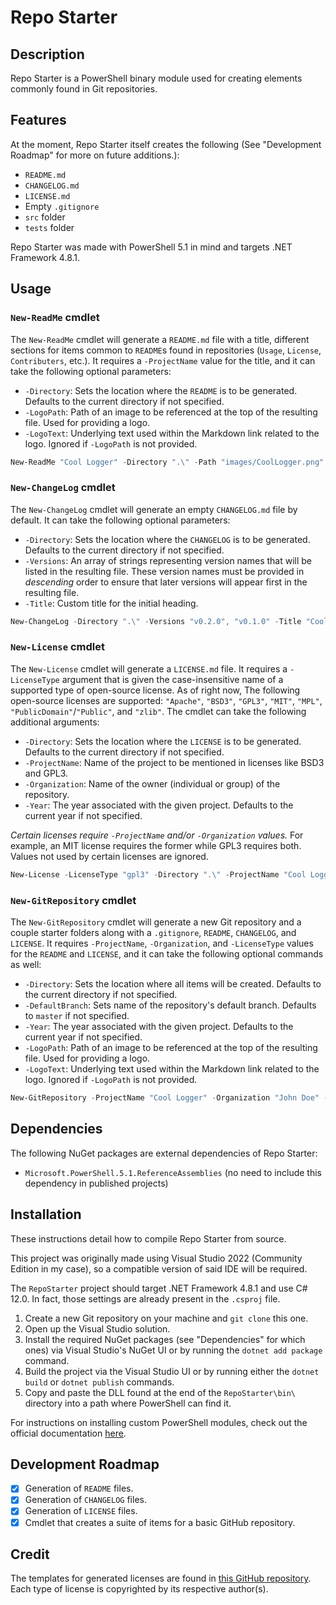 # Repo Starter

## Description

Repo Starter is a PowerShell binary module used for creating elements commonly found in Git repositories.

## Features

At the moment, Repo Starter itself creates the following (See "Development Roadmap" for more on future additions.):
- `README.md`
- `CHANGELOG.md`
- `LICENSE.md`
- Empty `.gitignore`
- `src` folder
- `tests` folder

Repo Starter was made with PowerShell 5.1 in mind and targets .NET Framework 4.8.1.

## Usage
### `New-ReadMe` cmdlet

The `New-ReadMe` cmdlet will generate a `README.md` file with a title, different sections for items common to `README`s found in repositories (`Usage`, `License`, `Contributers`, etc.). It requires a `-ProjectName` value for the title, and it can take the following optional parameters:
- `-Directory`: Sets the location where the `README` is to be generated. Defaults to the current directory if not specified.
- `-LogoPath`: Path of an image to be referenced at the top of the resulting file. Used for providing a logo.
- `-LogoText`: Underlying text used within the Markdown link related to the logo. Ignored if `-LogoPath` is not provided.

```powershell
New-ReadMe "Cool Logger" -Directory ".\" -Path "images/CoolLogger.png" -LogoText "My fancy project logo!"
```

### `New-ChangeLog` cmdlet

The `New-ChangeLog` cmdlet will generate an empty `CHANGELOG.md` file by default. It can take the following optional parameters:
- `-Directory`: Sets the location where the `CHANGELOG` is to be generated. Defaults to the current directory if not specified.
- `-Versions`: An array of strings representing version names that will be listed in the resulting file. These version names must be provided in *descending* order to ensure that later versions will appear first in the resulting file.
- `-Title`: Custom title for the initial heading.

```powershell
New-ChangeLog -Directory ".\" -Versions "v0.2.0", "v0.1.0" -Title "Cool Logger's History"
```

### `New-License` cmdlet

The `New-License` cmdlet will generate a `LICENSE.md` file. It requires a `-LicenseType` argument that is given the case-insensitive name of a supported type of open-source license. As of right now, The following open-source licenses are supported: `"Apache"`, `"BSD3"`, `"GPL3"`, `"MIT"`, `"MPL"`, `"PublicDomain"`/`"Public"`, and `"zlib"`. The cmdlet can take the following additional arguments:
- `-Directory`: Sets the location where the `LICENSE` is to be generated. Defaults to the current directory if not specified.
- `-ProjectName`: Name of the project to be mentioned in licenses like BSD3 and GPL3.
- `-Organization`: Name of the owner (individual or group) of the repository.
- `-Year`: The year associated with the given project. Defaults to the current year if not specified.

*Certain licenses require `-ProjectName` and/or `-Organization` values.* For example, an MIT license requires the former while GPL3 requires both. Values not used by certain licenses are ignored.

```powershell
New-License -LicenseType "gpl3" -Directory ".\" -ProjectName "Cool Logger" -Organization "John Doe" -Year 2025
```

### `New-GitRepository` cmdlet

The `New-GitRepository` cmdlet will generate a new Git repository and a couple starter folders along with a `.gitignore`, `README`, `CHANGELOG`, and `LICENSE`. It requires `-ProjectName`, `-Organization`, and `-LicenseType` values for the `README` and `LICENSE`, and it can take the following optional commands as well:
- `-Directory`: Sets the location where all items will be created. Defaults to the current directory if not specified.
- `-DefaultBranch`: Sets name of the repository's default branch. Defaults to `master` if not specified.
- `-Year`: The year associated with the given project. Defaults to the current year if not specified.
- `-LogoPath`: Path of an image to be referenced at the top of the resulting file. Used for providing a logo.
- `-LogoText`: Underlying text used within the Markdown link related to the logo. Ignored if `-LogoPath` is not provided.

```powershell
New-GitRepository -ProjectName "Cool Logger" -Organization "John Doe" -LicenseType "MIT" -DefaultBranch "master" -Directory "C:\Users\John\Dev\cool-logger" -Path "images/CoolLogger.png" -LogoText "My fancy project logo!"
```

## Dependencies

The following NuGet packages are external dependencies of Repo Starter:
- `Microsoft.PowerShell.5.1.ReferenceAssemblies` (no need to include this dependency in published projects)

## Installation

These instructions detail how to compile Repo Starter from source.

This project was originally made using Visual Studio 2022 (Community Edition in my case), so a compatible version of said IDE will be required.

The `RepoStarter` project should target .NET Framework 4.8.1 and use C# 12.0. In fact, those settings are already present in the `.csproj` file.

1. Create a new Git repository on your machine and `git clone` this one.
2. Open up the Visual Studio solution.
4. Install the required NuGet packages (see "Dependencies" for which ones) via Visual Studio's NuGet UI or by running the `dotnet add package` command.
4. Build the project via the Visual Studio UI or by running either the `dotnet build` or `dotnet publish` commands.
5. Copy and paste the DLL found at the end of the `RepoStarter\bin\` directory into a path where PowerShell can find it.

For instructions on installing custom PowerShell modules, check out the official documentation [here](https://learn.microsoft.com/en-us/powershell/module/microsoft.powershell.core/about/about_modules?view=powershell-7.5).

## Development Roadmap

- [X] Generation of `README` files.
- [X] Generation of `CHANGELOG` files.
- [X] Generation of `LICENSE` files.
- [X] Cmdlet that creates a suite of items for a basic GitHub repository.

## Credit

The templates for generated licenses are found in [this GitHub repository](https://github.com/licenses/license-templates). Each type of license is copyrighted by its respective author(s).

